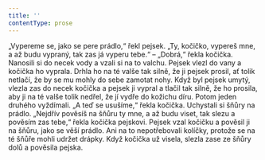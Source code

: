 ```yaml
---
title: ''
contentType: prose
---
```


<section>

„Vypereme se, jako se pere prádlo,“ řekl pejsek. „Ty, kočičko, vypereš mne, a až budu vypraný, tak zas já vyperu tebe.“ – „Dobrá,“ řekla kočička. Nanosili si do necek vody a vzali si na to valchu. Pejsek vlezl do vany a kočička ho vyprala. Drhla ho na té valše tak silně, že ji pejsek prosil, ať tolik netlačí, že by se mu mohly do sebe zamotat nohy. Když byl pejsek umytý, vlezla zas do necek kočička a pejsek ji vypral a tlačil tak silně, že ho prosila, aby ji na té valše tolik nedřel, že jí vydře do kožichu díru. Potom jeden druhého vyždímali. „A teď se usušíme,“ řekla kočička. Uchystali si šňůry na prádlo. „Nejdřív pověsíš na šňůru ty mne, a až budu viset, tak slezu a pověsím zas tebe,“ řekla kočička pejskovi. Pejsek vzal kočičku a pověsil ji na šňůru, jako se věší prádlo. Ani na to nepotřebovali kolíčky, protože se na té šňůře mohli udržet drápky. Když kočička už visela, slezla zase ze šňůry dolů a pověsila pejska.

</section>
